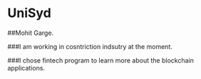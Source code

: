 # UniSyd

##Mohit Garge. 

###I am working in cosntriction indsutry at the moment. 

###I chose fintech program to learn more about the blockchain applications. 